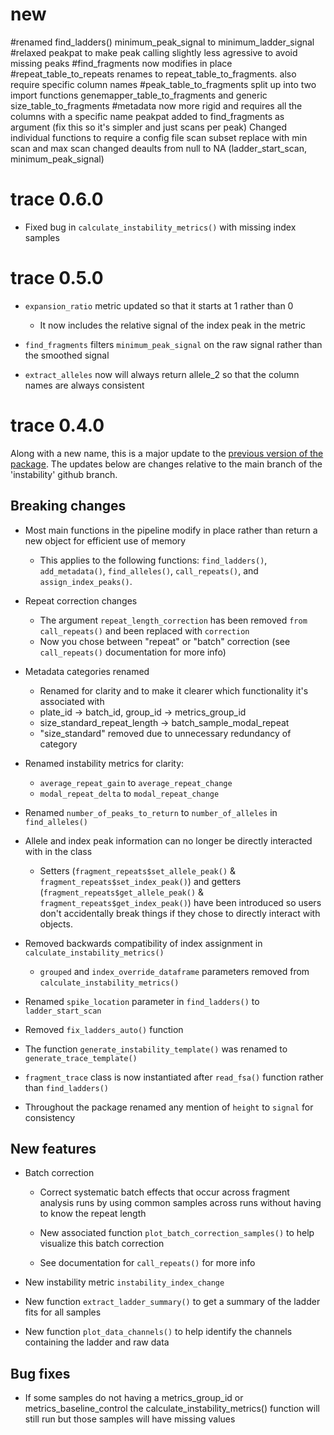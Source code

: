 # new

#renamed find_ladders() minimum_peak_signal to minimum_ladder_signal
#relaxed peakpat to make peak calling slightly less agressive to avoid missing peaks
#find_fragments now modifies in place
#repeat_table_to_repeats renames to repeat_table_to_fragments. also require specific column names
#peak_table_to_fragments split up into two import functions genemapper_table_to_fragments and generic size_table_to_fragments
#metadata now more rigid and requires all the columns with a specific name
peakpat added to find_fragments as argument (fix this so it's simpler and just scans per peak)
Changed individual functions to require a config file
scan subset replace with min scan and max scan
changed deaults from null to NA (ladder_start_scan, minimum_peak_signal)



# trace 0.6.0

-   Fixed bug in `calculate_instability_metrics()` with missing index samples

# trace 0.5.0

-   `expansion_ratio` metric updated so that it starts at 1 rather than 0
    -   It now includes the relative signal of the index peak in the metric

-   `find_fragments` filters `minimum_peak_signal` on the raw signal rather than the smoothed signal

-   `extract_alleles` now will always return allele_2 so that the column names are always consistent

# trace 0.4.0

Along with a new name, this is a major update to the [previous version of the package](https://github.com/zachariahmclean/instability). The updates below are changes relative to the main branch of the 'instability' github branch.

## Breaking changes

-   Most main functions in the pipeline modify in place rather than return a new object for efficient use of memory

    -   This applies to the following functions: `find_ladders()`, `add_metadata()`, `find_alleles()`, `call_repeats()`, and `assign_index_peaks()`.

-   Repeat correction changes

    -   The argument `repeat_length_correction` has been removed `from call_repeats()` and been replaced with `correction`
    -   Now you chose between "repeat" or "batch" correction (see `call_repeats()` documentation for more info)

-   Metadata categories renamed

    -   Renamed for clarity and to make it clearer which functionality it's associated with
    -   plate_id -\> batch_id, group_id -\> metrics_group_id
    -   size_standard_repeat_length -\> batch_sample_modal_repeat
    -   "size_standard" removed due to unnecessary redundancy of category

-   Renamed instability metrics for clarity:

    - `average_repeat_gain` to `average_repeat_change`
    - `modal_repeat_delta` to `modal_repeat_change`

-   Renamed `number_of_peaks_to_return` to `number_of_alleles` in `find_alleles()`

-   Allele and index peak information can no longer be directly interacted with in the class

    -   Setters (`fragment_repeats$set_allele_peak()` & `fragment_repeats$set_index_peak()`) and getters (`fragment_repeats$get_allele_peak()` & `fragment_repeats$get_index_peak()`) have been introduced so users don't accidentally break things if they chose to directly interact with objects.

-   Removed backwards compatibility of index assignment in `calculate_instability_metrics()`

    -   `grouped` and `index_override_dataframe` parameters removed from `calculate_instability_metrics()`

-   Renamed `spike_location` parameter in `find_ladders()` to `ladder_start_scan`

-   Removed `fix_ladders_auto()` function

-   The function `generate_instability_template()` was renamed to `generate_trace_template()`

-   `fragment_trace` class is now instantiated after `read_fsa()` function rather than `find_ladders()`

-   Throughout the package renamed any mention of `height` to `signal` for consistency

## New features

-   Batch correction

    -   Correct systematic batch effects that occur across fragment analysis runs by using common samples across runs without having to know the repeat length

    -   New associated function `plot_batch_correction_samples()` to help visualize this batch correction

    -   See documentation for `call_repeats()` for more info

-   New instability metric `instability_index_change`

-   New function `extract_ladder_summary()` to get a summary of the ladder fits for all samples

-   New function `plot_data_channels()` to help identify the channels containing the ladder and raw data

## Bug fixes

-   If some samples do not having a metrics_group_id or metrics_baseline_control the calculate_instability_metrics() function will still run but those samples will have missing values
